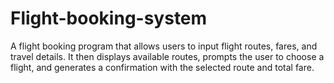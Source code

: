 # Flight-booking-system

A flight booking program that allows users to input flight routes, fares, and travel details. It then displays available routes, prompts the user to choose a flight, and generates a confirmation with the selected route and total fare.
